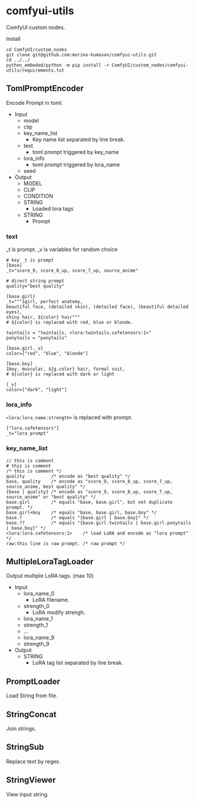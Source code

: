 # comfyui-utils

ComfyUI custom nodes.

Install

```
cd ComfyUI/custom_nodes
git clone git@github.com:morino-kumasan/comfyui-utils.git
cd ../../
python_embeded/python -m pip install -r ComfyUI/custom_nodes/comfyui-utils/requirements.txt
```

## TomlPromptEncoder

Encode Prompt in toml.

- Input
  - model
  - clip
  - key_name_list
    - Key name list separated by line break.
  - text
    - toml prompt triggered by key_name
  - lora_info
    - toml prompt triggered by lora_name
  - seed
- Output
  - MODEL
  - CLIP
  - CONDITION
  - STRING
    - Loaded lora tags
  - STRING
    - Prompt

### text

_t is prompt.
_v is variables for random choice

```
# key _t is prompt
[base]
_t="score_9, score_8_up, score_7_up, source_anime"

# direct string prompt
quality="best quality"

[base.girl]
_t="""1girl, perfect anatomy, 
beautiful face, (detailed skin), (detailed face), (beautiful detailed eyes),  
shiny hair, ${color} hair"""
# ${color} is replaced with red, blue or blonde.

twintails = "twintails, <lora:twintails.safetensors:1>"
ponytails = "ponytails"

[base.girl._v]
color=["red", "blue", "blonde"]

[base.boy]
1boy, muscular, ${g.color} hair, formal suit,
# ${color} is replaced with dark or light

[_v]
color=["dark", "light"]
```

### lora_info

```<lora:lora_name:strength>``` is replaced with prompt.

```
["lora.safetensors"]
_t="lora prompt"
```

### key_name_list

```
// this is commont
# this is comment
/* this is comment */
quality          /* encode as "best quality" */
base, quality    /* encode as "score_9, score_8_up, score_7_up, source_anime, best quality" */
{base | quality} /* encode as "score_9, score_8_up, score_7_up, source_anime" or "best quality" */
base.girl        /* equals "base, base.girl", but not duplicate prompt. */
base.girl+boy    /* equals "base, base.girl, base.boy" */
base.?           /* equals "{base.girl | base.boy}" */
base.??          /* equals "{base.girl.twintails | base.girl.ponytails | base.boy}" */
<lora:lora.safetensors:1>    /* load LoRA and encode as "lora prompt" */
raw:this line is raw prompt. /* raw prompt */
```

## MultipleLoraTagLoader

Output multiple LoRA tags. (max 10)

- Input
  - lora_name_0
    - LoRA filename.
  - strength_0
    - LoRA modify strengh.
  - lora_name_1
  - strength_1
  - ...
  - lora_name_9
  - strength_9
- Output
  - STRING
    - LoRA tag list separated by line break.

## PromptLoader

Load String from file.

## StringConcat

Join strings.

## StringSub

Replace text by regex.

## StringViewer

View input string.
